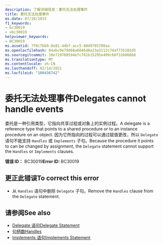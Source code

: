 ```yaml
---
description: 了解详细信息：委托无法处理事件
title: 委托无法处理事件
ms.date: 07/20/2015
f1_keywords:
- bc30019
- vbc30019
helpviewer_keywords:
- BC30019
ms.assetid: 7f0c7bb9-8e81-44bf-acc5-80d9785708aa
ms.openlocfilehash: 64abc9e79d68a6046d8a23e3112c74af735202d5
ms.sourcegitcommit: 10e719780594efc781b15295e499c66f316068b8
ms.translationtype: MT
ms.contentlocale: zh-CN
ms.lasthandoff: 02/14/2021
ms.locfileid: "100436742"
---
```

# <a name="delegates-cannot-handle-events"></a><span data-ttu-id="61473-103">委托无法处理事件</span><span class="sxs-lookup"><span data-stu-id="61473-103">Delegates cannot handle events</span></span>

<span data-ttu-id="61473-104">委托是一种引用类型，它指向共享过程或对象上的实例过程。</span><span class="sxs-lookup"><span data-stu-id="61473-104">A delegate is a reference type that points to a shared procedure or to an instance procedure on an object.</span></span> <span data-ttu-id="61473-105">因为它所指向的过程可以通过赋值更改，所以 `Delegate` 语句不能支持 `Handles` 或 `Implements` 子句。</span><span class="sxs-lookup"><span data-stu-id="61473-105">Because the procedure it points to can be changed by assignment, the `Delegate` statement cannot support the `Handles` or `Implements` clauses.</span></span>  
  
 <span data-ttu-id="61473-106">**错误 ID：** BC30019</span><span class="sxs-lookup"><span data-stu-id="61473-106">**Error ID:** BC30019</span></span>  
  
## <a name="to-correct-this-error"></a><span data-ttu-id="61473-107">更正此错误</span><span class="sxs-lookup"><span data-stu-id="61473-107">To correct this error</span></span>  
  
- <span data-ttu-id="61473-108">从 `Handles` 语句中删除 `Delegate` 子句。</span><span class="sxs-lookup"><span data-stu-id="61473-108">Remove the `Handles` clause from the `Delegate` statement.</span></span>  
  
## <a name="see-also"></a><span data-ttu-id="61473-109">请参阅</span><span class="sxs-lookup"><span data-stu-id="61473-109">See also</span></span>

- [<span data-ttu-id="61473-110">Delegate 语句</span><span class="sxs-lookup"><span data-stu-id="61473-110">Delegate Statement</span></span>](../language-reference/statements/delegate-statement.md)
- [<span data-ttu-id="61473-111">句柄数</span><span class="sxs-lookup"><span data-stu-id="61473-111">Handles</span></span>](../language-reference/statements/handles-clause.md)
- [<span data-ttu-id="61473-112">Implements 语句</span><span class="sxs-lookup"><span data-stu-id="61473-112">Implements Statement</span></span>](../language-reference/statements/implements-statement.md)
